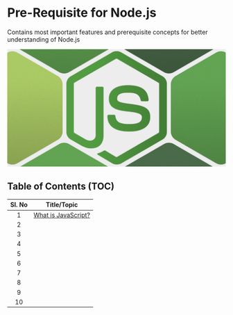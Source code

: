 # Pre-Requisite for Node.js

Contains most important features and prerequisite concepts for better understanding of Node.js

![GettingStartedWithNode](assets/nodejs.png)


## Table of Contents (TOC)

| Sl. No  | Title/Topic  |
|:-:|:-:|
| 1  | [What is JavaScript?](module-1/README.md)  |
| 2  | []()  |
| 3  | []()  |
| 4  | []()  |
| 5  | []()  |
| 6  | []()  |
| 7  | []()  |
| 8  | []()  |
| 9  | []()  |
| 10  | []()  |